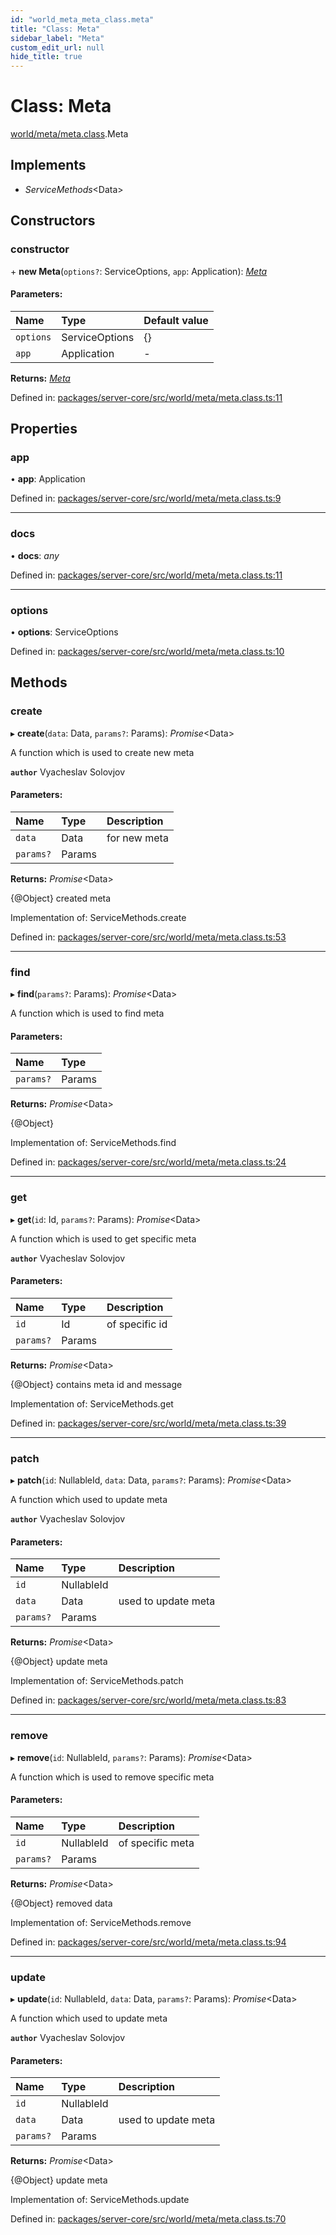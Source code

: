 ```yaml
---
id: "world_meta_meta_class.meta"
title: "Class: Meta"
sidebar_label: "Meta"
custom_edit_url: null
hide_title: true
---
```


# Class: Meta

[world/meta/meta.class](../modules/world_meta_meta_class.md).Meta

## Implements

* *ServiceMethods*<Data\>

## Constructors

### constructor

\+ **new Meta**(`options?`: ServiceOptions, `app`: Application): [*Meta*](world_meta_meta_class.meta.md)

#### Parameters:

| Name | Type | Default value |
| :------ | :------ | :------ |
| `options` | ServiceOptions | {} |
| `app` | Application | - |

**Returns:** [*Meta*](world_meta_meta_class.meta.md)

Defined in: [packages/server-core/src/world/meta/meta.class.ts:11](https://github.com/xr3ngine/xr3ngine/blob/2d83606b6/packages/server-core/src/world/meta/meta.class.ts#L11)

## Properties

### app

• **app**: Application

Defined in: [packages/server-core/src/world/meta/meta.class.ts:9](https://github.com/xr3ngine/xr3ngine/blob/2d83606b6/packages/server-core/src/world/meta/meta.class.ts#L9)

___

### docs

• **docs**: *any*

Defined in: [packages/server-core/src/world/meta/meta.class.ts:11](https://github.com/xr3ngine/xr3ngine/blob/2d83606b6/packages/server-core/src/world/meta/meta.class.ts#L11)

___

### options

• **options**: ServiceOptions

Defined in: [packages/server-core/src/world/meta/meta.class.ts:10](https://github.com/xr3ngine/xr3ngine/blob/2d83606b6/packages/server-core/src/world/meta/meta.class.ts#L10)

## Methods

### create

▸ **create**(`data`: Data, `params?`: Params): *Promise*<Data\>

A function which is used to create new meta

**`author`** Vyacheslav Solovjov

#### Parameters:

| Name | Type | Description |
| :------ | :------ | :------ |
| `data` | Data | for new meta |
| `params?` | Params |  |

**Returns:** *Promise*<Data\>

{@Object} created meta

Implementation of: ServiceMethods.create

Defined in: [packages/server-core/src/world/meta/meta.class.ts:53](https://github.com/xr3ngine/xr3ngine/blob/2d83606b6/packages/server-core/src/world/meta/meta.class.ts#L53)

___

### find

▸ **find**(`params?`: Params): *Promise*<Data\>

A function which is used to find meta

#### Parameters:

| Name | Type |
| :------ | :------ |
| `params?` | Params |

**Returns:** *Promise*<Data\>

{@Object}

Implementation of: ServiceMethods.find

Defined in: [packages/server-core/src/world/meta/meta.class.ts:24](https://github.com/xr3ngine/xr3ngine/blob/2d83606b6/packages/server-core/src/world/meta/meta.class.ts#L24)

___

### get

▸ **get**(`id`: Id, `params?`: Params): *Promise*<Data\>

A function which is used to get specific meta

**`author`** Vyacheslav Solovjov

#### Parameters:

| Name | Type | Description |
| :------ | :------ | :------ |
| `id` | Id | of specific id |
| `params?` | Params |  |

**Returns:** *Promise*<Data\>

{@Object} contains meta id and message

Implementation of: ServiceMethods.get

Defined in: [packages/server-core/src/world/meta/meta.class.ts:39](https://github.com/xr3ngine/xr3ngine/blob/2d83606b6/packages/server-core/src/world/meta/meta.class.ts#L39)

___

### patch

▸ **patch**(`id`: NullableId, `data`: Data, `params?`: Params): *Promise*<Data\>

A function which used to update meta

**`author`** Vyacheslav Solovjov

#### Parameters:

| Name | Type | Description |
| :------ | :------ | :------ |
| `id` | NullableId |  |
| `data` | Data | used to update meta |
| `params?` | Params |  |

**Returns:** *Promise*<Data\>

{@Object} update meta

Implementation of: ServiceMethods.patch

Defined in: [packages/server-core/src/world/meta/meta.class.ts:83](https://github.com/xr3ngine/xr3ngine/blob/2d83606b6/packages/server-core/src/world/meta/meta.class.ts#L83)

___

### remove

▸ **remove**(`id`: NullableId, `params?`: Params): *Promise*<Data\>

A function which is used to remove specific meta

#### Parameters:

| Name | Type | Description |
| :------ | :------ | :------ |
| `id` | NullableId | of specific meta |
| `params?` | Params |  |

**Returns:** *Promise*<Data\>

{@Object} removed data

Implementation of: ServiceMethods.remove

Defined in: [packages/server-core/src/world/meta/meta.class.ts:94](https://github.com/xr3ngine/xr3ngine/blob/2d83606b6/packages/server-core/src/world/meta/meta.class.ts#L94)

___

### update

▸ **update**(`id`: NullableId, `data`: Data, `params?`: Params): *Promise*<Data\>

A function which used to update meta

**`author`** Vyacheslav Solovjov

#### Parameters:

| Name | Type | Description |
| :------ | :------ | :------ |
| `id` | NullableId |  |
| `data` | Data | used to update meta |
| `params?` | Params |  |

**Returns:** *Promise*<Data\>

{@Object} update meta

Implementation of: ServiceMethods.update

Defined in: [packages/server-core/src/world/meta/meta.class.ts:70](https://github.com/xr3ngine/xr3ngine/blob/2d83606b6/packages/server-core/src/world/meta/meta.class.ts#L70)

